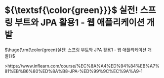 # ${\textsf{\color{green}}}$ 실전! 스프링 부트와 JPA 활용1 - 웹 애플리케이션 개발
<p>$\huge{\rm{\color{green}실전! 스프링 부트와 JPA 활용1 - 웹 애플리케이션 개발}}$</p>
>https://www.inflearn.com/course/%EC%8A%A4%ED%94%84%EB%A7%81%EB%B6%80%ED%8A%B8-JPA-%ED%99%9C%EC%9A%A9-1
